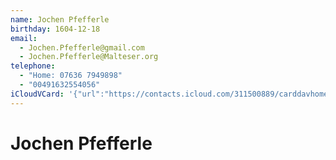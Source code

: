 ```yaml
---
name: Jochen Pfefferle
birthday: 1604-12-18
email:
  - Jochen.Pfefferle@gmail.com
  - Jochen.Pfefferle@Malteser.org
telephone:
  - "Home: 07636 7949898"
  - "00491632554056"
iCloudVCard: '{"url":"https://contacts.icloud.com/311500889/carddavhome/card/NDQ0Ny0wN0UxMDYxNC0wMjhELTEzMzQtRkYwNi0wMDc0OQ==.vcf","etag":"\"kmfhcpuu\"","data":"BEGIN:VCARD\r\nVERSION:3.0\r\nFN:\r\nN:Pfefferle;Jochen;;;\r\nUID:4447-07E10614-028D-1334-FF06-00749\r\nBDAY;VALUE=date:1604-12-18\r\nPRODID:-//Apple Inc.//Apple WebDAV Outlook Store 4.8.26//ENX-APPLE-OL-MAPPI\r\n NG-INFO:1\r\nREV:2025-04-03T22:13:36Z\r\nORG:;\r\nEMAIL:Jochen.Pfefferle@gmail.com\r\nEMAIL:Jochen.Pfefferle@Malteser.org\r\nTEL;TYPE=HOME:07636 7949898\r\nTEL;TYPE=CELL:00491632554056\r\nEND:VCARD"}'
---
```

# Jochen Pfefferle